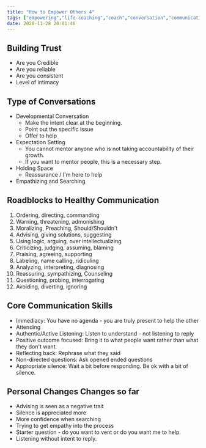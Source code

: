 ```yaml
---
title: "How to Empower Others 4"
tags: ["empowering","life-coaching","coach","conversation","communication","mad"]
date: 2020-11-28 20:01:46
---
```


## Building Trust

- Are you Credible
- Are you reliable
- Are you consistent
- Level of  intimacy

## Type of Conversations

- Developmental Conversation
	- Make the intent clear at the beginning.
	- Point out the specific issue
	- Offer to help
- Expectation Setting 
	- You cannot mentor anyone who is not taking accountability of their growth. 
	- If you want to mentor people, this is a necessary step.
- Holding Space
	- Reassurance / I'm here to help
- Empathizing and Searching

## Roadblocks to Healthy Communication

1. Ordering, directing, commanding
2. Warning, threatening, admonishing
3. Moralizing, Preaching, Should/Shouldn't 
4. Advising, giving solutions, suggesting
5. Using logic, arguing, over intellectualizing
6. Criticizing, judging, assuming, blaming
7. Praising, agreeing, supporting
8. Labeling, name calling, ridiculing
9. Analyzing, interpreting, diagnosing
10. Reassuring, sympathizing, Counseling
11. Questioning, probing, interrogating
12. Avoiding, diverting, ignoring

## Core Communication Skills

- Immediacy: You have no agenda - you are truly present to help the other
- Attending
- Authentic/Active Listening: Listen to understand - not listening to reply
- Positive outcome focused: Bring it to what people want rather than what they don't want.
- Reflecting back: Rephrase what they said
- Non-directed questions: Ask opened ended questions
- Appropriate silence: Wait a bit before responding. Be ok with a bit of silence.


## Personal Changes Changes so far
- Advising is seen as a negative trait
- Silence is appreciated more
- More confidence when searching 
- Trying to get empathy into the process
- Starter question - do you want to vent or do you want me to help.
- Listening without intent to reply.

